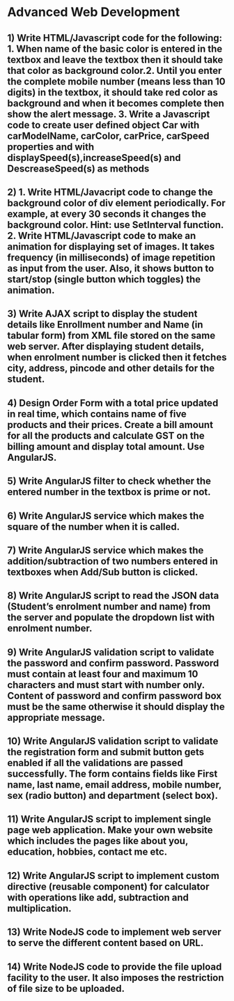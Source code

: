 # Advanced Web Development
## 1) Write HTML/Javascript code for the following: 1. When name of the basic color is entered in the textbox and leave the textbox then it should take that color as background color.2. Until you enter the complete mobile number (means less than 10 digits) in the textbox, it should take red color as background and when it becomes complete then show the alert message. 3. Write a Javascript code to create user defined object Car with carModelName, carColor, carPrice, carSpeed properties and with displaySpeed(s),increaseSpeed(s) and DescreaseSpeed(s) as methods
## 2) 1. Write HTML/Javacript code to change the background color of div element periodically. For example, at every 30 seconds it changes the background color. Hint: use SetInterval function. 2. Write HTML/Javascript code to make an animation for displaying set of images. It takes frequency (in milliseconds) of image repetition as input from the user. Also, it shows button to start/stop (single button which toggles) the animation.
## 3) Write AJAX script to display the student details like Enrollment number and Name (in tabular form) from XML file stored on the same web server. After displaying student details, when enrolment number is clicked then it fetches city, address, pincode and other details for the student.
## 4) Design Order Form with a total price updated in real time, which contains name of five products and their prices. Create a bill amount for all the products and calculate GST on the billing amount and display total amount. Use AngularJS. 
## 5) Write AngularJS filter to check whether the entered number in the textbox is prime or not.
## 6) Write AngularJS service which makes the square of the number when it is called.
## 7)  Write AngularJS service which makes the addition/subtraction of two numbers entered in textboxes when Add/Sub button is clicked. 
## 8) Write AngularJS script to read the JSON data (Student’s enrolment number and name) from the server and populate the dropdown list with enrolment number. 
## 9) Write AngularJS validation script to validate the password and confirm password. Password must contain at least four and maximum 10 characters and must start with number only. Content of password and confirm password box must be the same otherwise it should display the appropriate message.
## 10) Write AngularJS validation script to validate the registration form and submit button gets enabled if all the validations are passed successfully. The form contains fields like First name, last name, email address, mobile number, sex (radio button) and department (select box). 
## 11) Write AngularJS script to implement single page web application. Make your own website which includes the pages like about you, education, hobbies, contact me etc.
## 12) Write AngularJS script to implement custom directive (reusable component) for calculator with operations like add, subtraction and multiplication. 
## 13) Write NodeJS code to implement web server to serve the different content based on URL.
## 14) Write NodeJS code to provide the file upload facility to the user. It also imposes the restriction of file size to be uploaded. 
